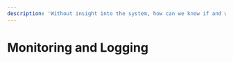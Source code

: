 ```yaml
---
description: 'Without insight into the system, how can we know if and when it works?'
---
```


# Monitoring and Logging

